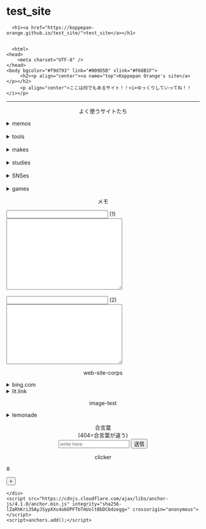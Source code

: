 # test_site
<html lang="en-US">
  <head>
    <meta charset="UTF-8">
    <meta http-equiv="X-UA-Compatible" content="IE=edge">
    <meta name="viewport" content="width=device-width, initial-scale=1">
  
<title>test_site</title>
<meta name="generator" content="Jekyll v3.9.5" />
<meta property="og:title" content="test_site" />
<meta property="og:locale" content="en_US" />
<link rel="canonical" href="https://koppepan-orange.github.io/test_site/" />
<meta property="og:url" content="https://koppepan-orange.github.io/test_site/" />
<meta property="og:site_name" content="test_site" />
<meta property="og:type" content="website" />
<meta name="twitter:card" content="summary" />
<meta property="twitter:title" content="test_site" />
<script type="application/ld+json">
{"@context":"https://schema.org","@type":"WebSite","headline":"test_site","name":"test_site","url":"https://koppepan-orange.github.io/test_site/"}</script>
 </head>
  <body>
    <div class="container-lg px-3 my-5 markdown-body">
      
      <h1><a href="https://koppepan-orange.github.io/test_site/">test_site</a></h1>
      

      <html>
    <head>
        <meta charset="UTF-8" />
    </head>
    <body bgcolor="#f9d793" link="#009D5B" vlink="#F68B1F">
         <h2><p align="center"><a name="top">Koppepan Orange's site</a></p></h2>
         <p align="center">ここは何でもあるサイト！！<i>ゆっくりしていってね！！</i></p>
<hr noshade="true" />
        <p align="center">よく使うサイトたち
            <details><summary>memos</summary><a href="http://www.drpartners.jp/tools/browser-memocho.htm">ブラウザメモ帳</a>
            <br /><a href="https://memo.onl.jp/?koppepan23">メモweb</a>
            <br /><a href="https://file.onl.jp/?koppepan23">ファイルweb</a>
            <br /><a href="https://write-box.appspot.com/">writebox</a></details>
            <br /><details><summary>tools</summary><a href="https://anagram.httqs.com/">アナグラム生成機</a>
            <br /><a href="https://jp.piliapp.com/random/wheel/">ルーレット等生成機</a>
            <br /><a href="https://www.color-site.com/">カラーサイト</a>
            <br /><a href="https://123apps.com/ja/">mp3、mp4編集サイト</a></details>
            <br /><details><summary>makes</summary><a href="https://scratch.mit.edu/users/koppepan_orange/">scratch</a>
            <br /><a href="https://flat.io/ja">flat</a>
            <br /><a href="https://musescore.com/user/41107809">musescore</a>
            <br /><a href="https://pixnote.net/">pixnote</a>
            <br /><a href="https://www.pixilart.com/koppepanorange">pixlate</a>
            <br /><a href="https://thirtydollar.website/">thirty dollar</a></details>
            <br /><details><summary>studies</summary><a href="https://www.duolingo.com/profile/koppepan_orange">duolingo</a>
            <br /><a href="http://typingx0.net/sushida/">寿司打</a>
            <br /><a href="https://ankey.io/@koppepanorange">ankey</a></details>
            <br /><details><summary>SNSes</summary><a href="https://www.reddit.com/user/koppepan_orange/">reddit</a>
            <br /><a href="https://github.com/koppepan-orange">github</a>
            <br /><a href="https://discord.com/channels/@me">discord</a>
            <br /><a href="https://chat.onl.jp/?koppepan23">チャットweb</a>
            <br /><a href="https://www.pixiv.net/users/93550041">pixiv</a>
            <br /><a href="https://www.twitch.tv/koppepan_orange">twitch</a>
            <br /><a href="https://www.instagram.com/koppepan_orange/">instagram</a>
            <br /><a href="https://www.threads.net/@koppepan_orange">threads</a>
            <br /><a href="https://twitter.com/koppepan_orange">twitter</a>
            <br /><a href="https://www.youtube.com/channel/UCFvmwWDRrVqM22icC7QLx1w">youtube</a>
            <br /><a href="https://lit.link/koppepanorange">lit.link</a>
            <br /><a href="https://kiite.jp/user/koppapan_orange">kiite</a>
            <br /><a href="https://draw.kuku.lu/pchat.php?hash=898857247">MagicalDraw</a></details>
            <br /><details><summary>games</summary><a href="https://cybercodeonline.com">cybercodeonline</a>
            <br /><a href="https://sdin.jp/browser/">browsergame</a>
            <br /><a href="https://www.arealme.com/">ARealMe</a>
            <br /><a href="https://unityroom.com/new_arrivals">unityroom</a></details></p>
        <p align="center">メモ
            <form>
                <input type="text" size="30" />
                (1)
                <br />
                <textarea rows="12" cols="35"></textarea>
                <br /><br />
                <input type="text" size="30" />
                (2)
                <br />
                <textarea rows="10" cols="35"></textarea></form></p>
         <p align="center">web-site-corps
            <details><summary>bing.com</summary><br><iframe width="100%" height="1000" src="https://www.bing.com/?cc=jp"></iframe></details>
            <details><summary>lit.link</summary><br><iframe width="100%" height="500" src="https://lit.link/koppepanorange"></iframe></details></p>
          <p align="center">image-test<br>
          <details><summary>lemonade</summary><img src="https://github.com/koppepan-orange/test_site/blob/main/lemonade.png?raw=true"></details>
        <p align="center">合言葉<br>(404=合言葉が違う)
        <br><input type="text" id="inputText" placeholder="write here">
        <button onclick="showOutput()">送信</button>
        <p id="output"></p>
        <script src="nanka1.js"></script></p>
        <p align="center">clicker
            <div class="container">
        <pre>0</pre>
        <div class="buttons">
          <button id="increment">+</button>
        </div>
    </div>
    <script>
        const number = document.querySelector('pre');
        const plusButton = document.querySelector('#increment');
        let count = 0;
        plusButton.addEventListener('click', () => {
            count++;
            number.innerHTML = count;
        });
    </script>
        </p>
    </body>
</html>


      
    </div>
    <script src="https://cdnjs.cloudflare.com/ajax/libs/anchor-js/4.1.0/anchor.min.js" integrity="sha256-lZaRhKri35AyJSypXXs4o6OPFTbTmUoltBbDCbdzegg=" crossorigin="anonymous"></script>
    <script>anchors.add();</script>
  </body>
</html>
